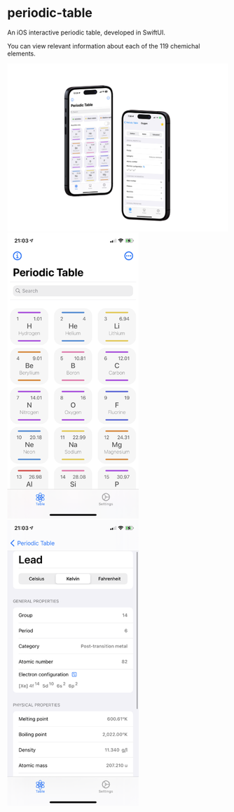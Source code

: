 # periodic-table
An iOS interactive periodic table, developed in SwiftUI.

You can view relevant information about each of the 119 chemichal elements.
<div>
  <img src="/documentation_images/Mock 1.png" width="900">

</div>
<div>
  <img src="/documentation_images/MainList.PNG" width="300">
  <img src="/documentation_images/DetailView.PNG" width="300">
</div>

